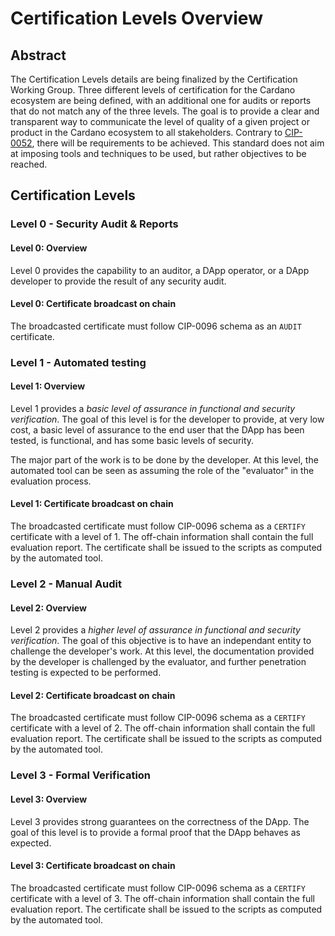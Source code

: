 # Certification Levels Overview

## Abstract

The Certification Levels details are being finalized by the Certification Working Group.
Three different levels of certification for the Cardano ecosystem are being defined, with an additional one for audits or reports that do not match any of the three levels.
The goal is to provide a clear and transparent way to communicate the level of quality of a given project or product in the Cardano ecosystem to all stakeholders.
Contrary to [CIP-0052](https://developers.cardano.org/docs/governance/cardano-improvement-proposals/cip-0052/), there will be requirements to be achieved. This standard does not aim at imposing tools and techniques to be used, but rather objectives to be reached.

## Certification Levels

### Level 0 - Security Audit & Reports

#### Level 0: Overview

Level 0 provides the capability to an auditor, a DApp operator, or a DApp developer to provide the result of any security audit. 

#### Level 0: Certificate broadcast on chain

The broadcasted certificate must follow CIP-0096 schema as an `AUDIT` certificate.

### Level 1 - Automated testing

#### Level 1: Overview

Level 1 provides a *basic level of assurance in functional and security verification*. The goal of this level is for the developer to provide, at very low cost, a basic level of assurance to the end user that the DApp has been tested, is functional, and has some basic levels of security.

The major part of the work is to be done by the developer. At this level, the automated tool can be seen as assuming the role of the "evaluator" in the evaluation process. 

#### Level 1: Certificate broadcast on chain

The broadcasted certificate must follow CIP-0096 schema as a `CERTIFY` certificate with a level of 1.
The off-chain information shall contain the full evaluation report.
The certificate shall be issued to the scripts as computed by the automated tool.

### Level 2 - Manual Audit

#### Level 2: Overview

Level 2 provides a *higher level of assurance in functional and security verification*. The goal of this objective is to have an independant entity to challenge the developer's work. At this level, the documentation provided by the developer is challenged by the evaluator, and further penetration testing is expected to be performed.

#### Level 2: Certificate broadcast on chain

The broadcasted certificate must follow CIP-0096 schema as a `CERTIFY` certificate with a level of 2.
The off-chain information shall contain the full evaluation report.
The certificate shall be issued to the scripts as computed by the automated tool.

### Level 3 - Formal Verification

#### Level 3: Overview

Level 3 provides strong guarantees on the correctness of the DApp. The goal of this level is to provide a formal proof that the DApp behaves as expected.

#### Level 3: Certificate broadcast on chain

The broadcasted certificate must follow CIP-0096 schema as a `CERTIFY` certificate with a level of 3.
The off-chain information shall contain the full evaluation report.
The certificate shall be issued to the scripts as computed by the automated tool.